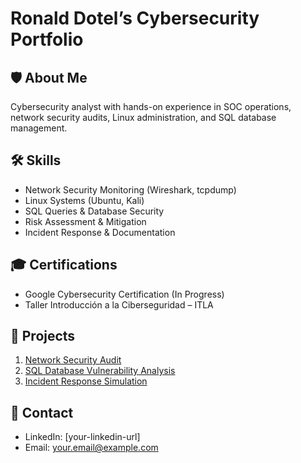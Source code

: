 # Ronald Dotel’s Cybersecurity Portfolio

## 🛡️ About Me
Cybersecurity analyst with hands-on experience in SOC operations, network security audits, Linux administration, and SQL database management.

## 🛠️ Skills
- Network Security Monitoring (Wireshark, tcpdump)
- Linux Systems (Ubuntu, Kali)
- SQL Queries & Database Security
- Risk Assessment & Mitigation
- Incident Response & Documentation

## 🎓 Certifications
- Google Cybersecurity Certification (In Progress)
- Taller Introducción a la Ciberseguridad – ITLA

## 📂 Projects
1. [Network Security Audit](link)
2. [SQL Database Vulnerability Analysis](link)
3. [Incident Response Simulation](link)

## 📧 Contact
- LinkedIn: [your-linkedin-url]
- Email: your.email@example.com

